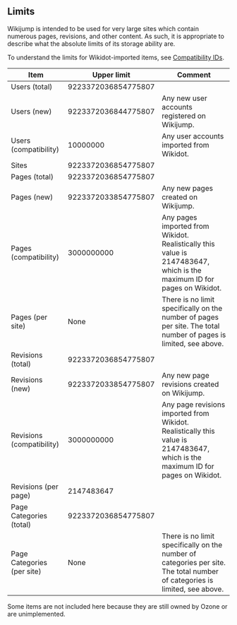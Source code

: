 ## Limits

Wikijump is intended to be used for very large sites which contain numerous pages, revisions, and other content. As such, it is appropriate to describe what the absolute limits of its storage ability are.

To understand the limits for Wikidot-imported items, see [Compatibility IDs](compatibility-ids.md).

| Item                             | Upper limit               | Comment |
|----------------------------------|---------------------------|---------|
| Users (total)                    | 9223372036854775807       |         |
| Users (new)                      | 9223372036844775807       | Any new user accounts registered on Wikijump. |
| Users (compatibility)            | 10000000                  | Any user accounts imported from Wikidot. |
| Sites                            | 9223372036854775807       |         |
| Pages (total)                    | 9223372036854775807       |         |
| Pages (new)                      | 9223372033854775807       | Any new pages created on Wikijump. |
| Pages (compatibility)            | 3000000000                | Any pages imported from Wikidot. Realistically this value is 2147483647, which is the maximum ID for pages on Wikidot. |
| Pages (per site)                 | None                      | There is no limit specifically on the number of pages per site. The total number of pages is limited, see above. |
| Revisions (total)                | 9223372036854775807       |         |
| Revisions (new)                  | 9223372033854775807       | Any new page revisions created on Wikijump. |
| Revisions (compatibility)        | 3000000000                | Any page revisions imported from Wikidot. Realistically this value is 2147483647, which is the maximum ID for pages on Wikidot. |
| Revisions (per page)             | 2147483647                |         |
| Page Categories (total)          | 9223372036854775807       |         |
| Page Categories (per site)       | None                      | There is no limit specifically on the number of categories per site. The total number of categories is limited, see above. |

Some items are not included here because they are still owned by Ozone or are unimplemented.
